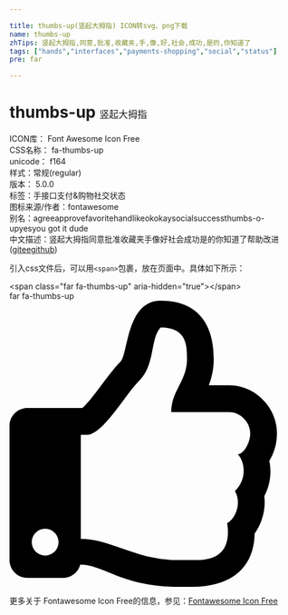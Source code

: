 ```yaml
---

title: thumbs-up(竖起大拇指) ICON转svg、png下载
name: thumbs-up
zhTips: 竖起大拇指,同意,批准,收藏夹,手,像,好,社会,成功,是的,你知道了
tags: ["hands","interfaces","payments-shopping","social","status"]
pre: far

---
```


# thumbs-up  <small style="font-size: 60%;font-weight: 100">竖起大拇指</small>


<div class="detail-page">
<p>
<span>
ICON库：
<span class="badge-secondary badge">Font Awesome Icon Free</span> 
</span>
<br/>
<span>
CSS名称：
<span class="badge-secondary badge">fa-thumbs-up</span> 
</span>
<br/>
<span>
unicode：
<span class="badge-secondary badge">f164</span> 
<copy-btn content='f164' btn-title=""></copy-btn>
<copy-btn :content='String.fromCodePoint(parseInt("f164", 16))' btn-title="复制U"></copy-btn>
</span><br/><span>样式：<span class="badge-light badge">常规(regular)</span></span>
<br/>
<span>
版本：
<span class="badge-secondary badge">5.0.0</span> 
</span><br/><span>标签：<span class="badge-light badge"><router-link to="/tags/hands.html">手</router-link></span><span class="badge-light badge"><router-link to="/tags/interfaces.html">接口</router-link></span><span class="badge-light badge"><router-link to="/tags/payments-shopping.html">支付&购物</router-link></span><span class="badge-light badge"><router-link to="/tags/social.html">社交</router-link></span><span class="badge-light badge"><router-link to="/tags/status.html">状态</router-link></span></span>
<br/>
<span>图标来源/作者：<span class="badge-light badge">fontawesome</span></span> 
<br/>
<span>别名：<span class="badge-light badge">agree</span><span class="badge-light badge">approve</span><span class="badge-light badge">favorite</span><span class="badge-light badge">hand</span><span class="badge-light badge">like</span><span class="badge-light badge">ok</span><span class="badge-light badge">okay</span><span class="badge-light badge">social</span><span class="badge-light badge">success</span><span class="badge-light badge">thumbs-o-up</span><span class="badge-light badge">yes</span><span class="badge-light badge">you got it dude</span></span><br/><span class="zh-detail">中文描述：<span class="badge-primary badge">竖起大拇指</span><span class="badge-primary badge">同意</span><span class="badge-primary badge">批准</span><span class="badge-primary badge">收藏夹</span><span class="badge-primary badge">手</span><span class="badge-primary badge">像</span><span class="badge-primary badge">好</span><span class="badge-primary badge">社会</span><span class="badge-primary badge">成功</span><span class="badge-primary badge">是的</span><span class="badge-primary badge">你知道了</span><span class="help-link"><span>帮助改进</span>(<a href="https://gitee.com/liuwave/icon-helper/edit/master/json/fontawesome/regular/thumbs-up.json" target="_blank" rel="noopener noreferrer">gitee</a><a href="https://github.com/liuwave/icon-helper/edit/master/json/fontawesome/regular/thumbs-up.json" target="_blank" rel="noopener noreferrer">github</a></span>)</span><br/>
</p>
</div>
<div class="alert alert-dark">
  <i class="far fa-thumbs-up fa-xs"></i>
  <i class="far fa-thumbs-up fa-sm"></i>
  <i class="far fa-thumbs-up fa-lg"></i>
  <i class="far fa-thumbs-up fa-2x"></i>
  <i class="far fa-thumbs-up fa-3x"></i>
  <i class="far fa-thumbs-up fa-5x"></i>
  <i class="far fa-thumbs-up fa-7x"></i>
</div>
<div>
  <p>引入css文件后，可以用<code>&lt;span&gt;</code>包裹，放在页面中。具体如下所示：    
  </p>
  <div class="alert alert-primary" style="font-size: 14px">
    &lt;span class="far fa-thumbs-up" aria-hidden="true"&gt;&lt;/span&gt;
    <copy-btn content='<span class="far fa-thumbs-up" aria-hidden="true"></span>'></copy-btn>
  </div>
  <div class="alert alert-secondary">
    <i class="far fa-thumbs-up"
    style="font-size: 24px"
    aria-hidden="true"></i> far fa-thumbs-up
    <copy-btn content="far fa-thumbs-up" btn-title="复制图标名称"></copy-btn>
  </div>
</div>
<div id="svg" class="svg-wrap">
<svg xmlns="http://www.w3.org/2000/svg" viewBox="0 0 512 512"><path d="M466.27 286.69C475.04 271.84 480 256 480 236.85c0-44.015-37.218-85.58-85.82-85.58H357.7c4.92-12.81 8.85-28.13 8.85-46.54C366.55 31.936 328.86 0 271.28 0c-61.607 0-58.093 94.933-71.76 108.6-22.747 22.747-49.615 66.447-68.76 83.4H32c-17.673 0-32 14.327-32 32v240c0 17.673 14.327 32 32 32h64c14.893 0 27.408-10.174 30.978-23.95 44.509 1.001 75.06 39.94 177.802 39.94 7.22 0 15.22.01 22.22.01 77.117 0 111.986-39.423 112.94-95.33 13.319-18.425 20.299-43.122 17.34-66.99 9.854-18.452 13.664-40.343 8.99-62.99zm-61.75 53.83c12.56 21.13 1.26 49.41-13.94 57.57 7.7 48.78-17.608 65.9-53.12 65.9h-37.82c-71.639 0-118.029-37.82-171.64-37.82V240h10.92c28.36 0 67.98-70.89 94.54-97.46 28.36-28.36 18.91-75.63 37.82-94.54 47.27 0 47.27 32.98 47.27 56.73 0 39.17-28.36 56.72-28.36 94.54h103.99c21.11 0 37.73 18.91 37.82 37.82.09 18.9-12.82 37.81-22.27 37.81 13.489 14.555 16.371 45.236-5.21 65.62zM88 432c0 13.255-10.745 24-24 24s-24-10.745-24-24 10.745-24 24-24 24 10.745 24 24z"/></svg>
</div>
<detail full-name='fa-thumbs-up'></detail>
    
<div><p>更多关于  Fontawesome Icon Free的信息，参见：<a target="_blank" href="https://iconhelper.cn/fontawesome.html">Fontawesome Icon Free</a>
</p></div>
